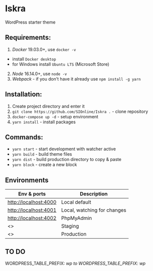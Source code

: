 # Iskra
WordPress starter theme


## Requirements:
1. *Docker* 19.03.0+, use `docker -v`
 - install `Docker desktop`
 - for Windows install `Ubuntu LTS` (Microsoft Store)
2. *Node* 16.14.0+, use `node -v`
3. *Webpack* - if you don't have it already use `npm install -g yarn`

## Installation:
1. Create project directory and enter it
2. `git clone https://github.com/SIOnline/Iskra .` - clone repository
3. `docker-compose up -d` - setup environment
4. `yarn install` - install packages

## Commands:
- `yarn start` - start development with watcher active
- `yarn build` - build theme files
- `yarn dist` - build production directory to copy & paste
- `yarn block` - create a new block

## Environments
| Env & ports                         | Description                 |
| ----------------------------------- | --------------------------- |
| <http://localhost:4000>             | Local default               |
| <http://localhost:4001>             | Local, watching for changes |
| <http://localhost:4002>             | PhpMyAdmin                  |
| <>                                  | Staging                     |
| <>                                  | Production                  |



## TO DO
WORDPRESS_TABLE_PREFIX: _wp to WORDPRESS_TABLE_PREFIX: wp_
